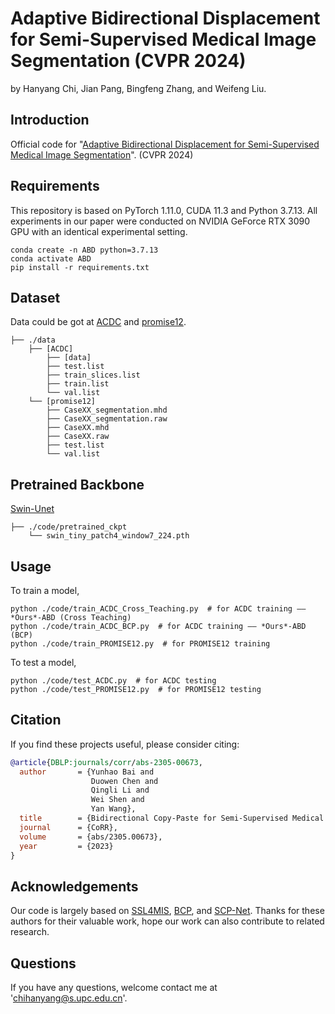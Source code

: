 # Adaptive Bidirectional Displacement for Semi-Supervised Medical Image Segmentation (CVPR 2024)
by Hanyang Chi, Jian Pang, Bingfeng Zhang, and Weifeng Liu.
## Introduction
Official code for "[Adaptive Bidirectional Displacement for Semi-Supervised Medical Image Segmentation]()". (CVPR 2024)
## Requirements
This repository is based on PyTorch 1.11.0, CUDA 11.3 and Python 3.7.13. All experiments in our paper were conducted on NVIDIA GeForce RTX 3090 GPU with an identical experimental setting.
```
conda create -n ABD python=3.7.13
conda activate ABD
pip install -r requirements.txt
```
## Dataset
Data could be got at [ACDC](https://github.com/HiLab-git/SSL4MIS/tree/master/data/ACDC) and [promise12](https://promise12.grand-challenge.org/Download/).
```
├── ./data
    ├── [ACDC]
        ├── [data]
        ├── test.list
        ├── train_slices.list
        ├── train.list
        └── val.list
    └── [promise12]
        ├── CaseXX_segmentation.mhd
        ├── CaseXX_segmentation.raw
        ├── CaseXX.mhd
        ├── CaseXX.raw
        ├── test.list
        └── val.list
```
## Pretrained Backbone
[Swin-Unet](https://drive.google.com/drive/folders/1UC3XOoezeum0uck4KBVGa8osahs6rKUY)
```
├── ./code/pretrained_ckpt
    └── swin_tiny_patch4_window7_224.pth
```
## Usage
To train a model,
```
python ./code/train_ACDC_Cross_Teaching.py  # for ACDC training —— *Ours*-ABD (Cross Teaching) 
python ./code/train_ACDC_BCP.py  # for ACDC training —— *Ours*-ABD (BCP) 
python ./code/train_PROMISE12.py  # for PROMISE12 training
``` 
To test a model,
```
python ./code/test_ACDC.py  # for ACDC testing
python ./code/test_PROMISE12.py  # for PROMISE12 testing
```
## Citation
If you find these projects useful, please consider citing:
```bibtex
@article{DBLP:journals/corr/abs-2305-00673,
  author       = {Yunhao Bai and
                  Duowen Chen and
                  Qingli Li and
                  Wei Shen and
                  Yan Wang},
  title        = {Bidirectional Copy-Paste for Semi-Supervised Medical Image Segmentation},
  journal      = {CoRR},
  volume       = {abs/2305.00673},
  year         = {2023}
}
```
## Acknowledgements
Our code is largely based on [SSL4MIS](https://github.com/HiLab-git/SSL4MIS), [BCP](https://github.com/DeepMed-Lab-ECNU/BCP), and [SCP-Net](https://arxiv.org/pdf/2305.16214.pdf). Thanks for these authors for their valuable work, hope our work can also contribute to related research.
## Questions
If you have any questions, welcome contact me at 'chihanyang@s.upc.edu.cn'.
